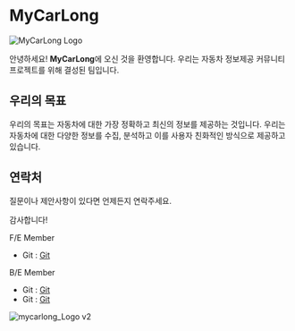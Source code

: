 # MyCarLong
![MyCarLong Logo](https://github.com/MyCarLong/.github/assets/118609415/7d43e98a-b6c7-4a24-b9a2-b8e4c4867154)

안녕하세요! **MyCarLong**에 오신 것을 환영합니다. 우리는 자동차 정보제공 커뮤니티 프로젝트를 위해 결성된 팀입니다.

## 우리의 목표

우리의 목표는 자동차에 대한 가장 정확하고 최신의 정보를 제공하는 것입니다. 우리는 자동차에 대한 다양한 정보를 수집, 분석하고 이를 사용자 친화적인 방식으로 제공하고 있습니다.


## 연락처

질문이나 제안사항이 있다면 언제든지 연락주세요.

감사합니다!


F/E Member
- Git : [Git](https://github.com/loganchodev)

B/E Member
- Git : [Git](https://github.com/Kascald)
- Git : [Git](https://github.com/dd2558)

![mycarlong_Logo v2](https://github.com/MyCarLong/.github/assets/118609415/51b236d6-e4bb-4ad3-8880-a241b857b929)
